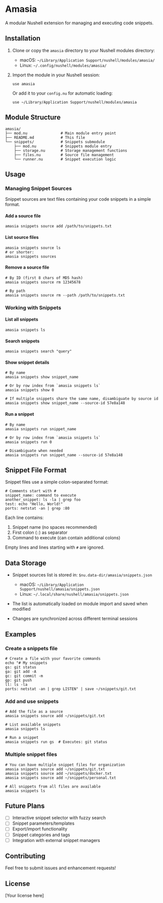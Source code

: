 # Amasia

A modular Nushell extension for managing and executing code snippets.

## Installation

1. Clone or copy the `amasia` directory to your Nushell modules directory:
   - macOS: `~/Library/Application Support/nushell/modules/amasia/`
   - Linux: `~/.config/nushell/modules/amasia/`

2. Import the module in your Nushell session:
   ```nu
   use amasia
   ```

   Or add it to your `config.nu` for automatic loading:
   ```nu
   use ~/Library/Application Support/nushell/modules/amasia
   ```

## Module Structure

```
amasia/
├── mod.nu               # Main module entry point
├── README.md            # This file
└── snippets/            # Snippets submodule
    ├── mod.nu           # Snippets module entry
    ├── storage.nu       # Storage management functions
    ├── files.nu         # Source file management
    └── runner.nu        # Snippet execution logic
```

## Usage

### Managing Snippet Sources

Snippet sources are text files containing your code snippets in a simple format.

#### Add a source file
```nu
amasia snippets source add /path/to/snippets.txt
```

#### List source files
```nu
amasia snippets source ls
# or shorter:
amasia snippets sources
```

#### Remove a source file
```nu
# By ID (first 8 chars of MD5 hash)
amasia snippets source rm 12345678

# By path
amasia snippets source rm --path /path/to/snippets.txt
```

### Working with Snippets

#### List all snippets
```nu
amasia snippets ls
```

#### Search snippets
```nu
amasia snippets search "query"
```

#### Show snippet details
```nu
# By name
amasia snippets show snippet_name

# Or by row index from `amasia snippets ls`
amasia snippets show 0

# If multiple snippets share the same name, disambiguate by source id
amasia snippets show snippet_name --source-id 57e8a148
```

#### Run a snippet
```nu
# By name
amasia snippets run snippet_name

# Or by row index from `amasia snippets ls`
amasia snippets run 0

# Disambiguate when needed
amasia snippets run snippet_name --source-id 57e8a148
```

## Snippet File Format

Snippet files use a simple colon-separated format:

```
# Comments start with #
snippet_name: command to execute
another_snippet: ls -la | grep foo
test: echo "Hello, World!"
ports: netstat -an | grep :80
```

Each line contains:
1. Snippet name (no spaces recommended)
2. First colon (`:`) as separator
3. Command to execute (can contain additional colons)

Empty lines and lines starting with `#` are ignored.

## Data Storage

- Snippet sources list is stored in: `$nu.data-dir/amasia/snippets.json`
  - macOS: `~/Library/Application Support/nushell/amasia/snippets.json`
  - Linux: `~/.local/share/nushell/amasia/snippets.json`

- The list is automatically loaded on module import and saved when modified
- Changes are synchronized across different terminal sessions

## Examples

### Create a snippets file
```nu
# Create a file with your favorite commands
echo "# My snippets
gs: git status
ga: git add -A
gc: git commit -m
gp: git push
ll: ls -la
ports: netstat -an | grep LISTEN" | save ~/snippets/git.txt
```

### Add and use snippets
```nu
# Add the file as a source
amasia snippets source add ~/snippets/git.txt

# List available snippets
amasia snippets ls

# Run a snippet
amasia snippets run gs  # Executes: git status
```

### Multiple snippet files
```nu
# You can have multiple snippet files for organization
amasia snippets source add ~/snippets/git.txt
amasia snippets source add ~/snippets/docker.txt
amasia snippets source add ~/snippets/personal.txt

# All snippets from all files are available
amasia snippets ls
```

## Future Plans

- [ ] Interactive snippet selector with fuzzy search
- [ ] Snippet parameters/templates
- [ ] Export/import functionality
- [ ] Snippet categories and tags
- [ ] Integration with external snippet managers

## Contributing

Feel free to submit issues and enhancement requests!

## License

[Your license here]
